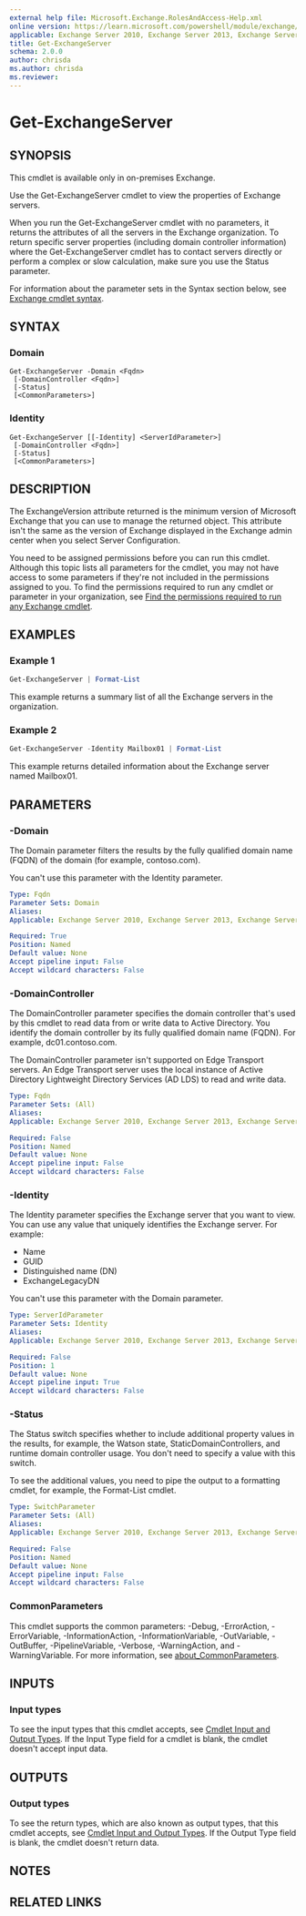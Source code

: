 ```yaml
---
external help file: Microsoft.Exchange.RolesAndAccess-Help.xml
online version: https://learn.microsoft.com/powershell/module/exchange/get-exchangeserver
applicable: Exchange Server 2010, Exchange Server 2013, Exchange Server 2016, Exchange Server 2019
title: Get-ExchangeServer
schema: 2.0.0
author: chrisda
ms.author: chrisda
ms.reviewer:
---
```


# Get-ExchangeServer

## SYNOPSIS
This cmdlet is available only in on-premises Exchange.

Use the Get-ExchangeServer cmdlet to view the properties of Exchange servers.

When you run the Get-ExchangeServer cmdlet with no parameters, it returns the attributes of all the servers in the Exchange organization. To return specific server properties (including domain controller information) where the Get-ExchangeServer cmdlet has to contact servers directly or perform a complex or slow calculation, make sure you use the Status parameter.

For information about the parameter sets in the Syntax section below, see [Exchange cmdlet syntax](https://learn.microsoft.com/powershell/exchange/exchange-cmdlet-syntax).

## SYNTAX

### Domain
```
Get-ExchangeServer -Domain <Fqdn>
 [-DomainController <Fqdn>]
 [-Status]
 [<CommonParameters>]
```

### Identity
```
Get-ExchangeServer [[-Identity] <ServerIdParameter>]
 [-DomainController <Fqdn>]
 [-Status]
 [<CommonParameters>]
```

## DESCRIPTION
The ExchangeVersion attribute returned is the minimum version of Microsoft Exchange that you can use to manage the returned object. This attribute isn't the same as the version of Exchange displayed in the Exchange admin center when you select Server Configuration.

You need to be assigned permissions before you can run this cmdlet. Although this topic lists all parameters for the cmdlet, you may not have access to some parameters if they're not included in the permissions assigned to you. To find the permissions required to run any cmdlet or parameter in your organization, see [Find the permissions required to run any Exchange cmdlet](https://learn.microsoft.com/powershell/exchange/find-exchange-cmdlet-permissions).

## EXAMPLES

### Example 1
```powershell
Get-ExchangeServer | Format-List
```

This example returns a summary list of all the Exchange servers in the organization.

### Example 2
```powershell
Get-ExchangeServer -Identity Mailbox01 | Format-List
```

This example returns detailed information about the Exchange server named Mailbox01.

## PARAMETERS

### -Domain
The Domain parameter filters the results by the fully qualified domain name (FQDN) of the domain (for example, contoso.com).

You can't use this parameter with the Identity parameter.

```yaml
Type: Fqdn
Parameter Sets: Domain
Aliases:
Applicable: Exchange Server 2010, Exchange Server 2013, Exchange Server 2016, Exchange Server 2019

Required: True
Position: Named
Default value: None
Accept pipeline input: False
Accept wildcard characters: False
```

### -DomainController
The DomainController parameter specifies the domain controller that's used by this cmdlet to read data from or write data to Active Directory. You identify the domain controller by its fully qualified domain name (FQDN). For example, dc01.contoso.com.

The DomainController parameter isn't supported on Edge Transport servers. An Edge Transport server uses the local instance of Active Directory Lightweight Directory Services (AD LDS) to read and write data.

```yaml
Type: Fqdn
Parameter Sets: (All)
Aliases:
Applicable: Exchange Server 2010, Exchange Server 2013, Exchange Server 2016, Exchange Server 2019

Required: False
Position: Named
Default value: None
Accept pipeline input: False
Accept wildcard characters: False
```

### -Identity
The Identity parameter specifies the Exchange server that you want to view. You can use any value that uniquely identifies the Exchange server. For example:

- Name
- GUID
- Distinguished name (DN)
- ExchangeLegacyDN

You can't use this parameter with the Domain parameter.

```yaml
Type: ServerIdParameter
Parameter Sets: Identity
Aliases:
Applicable: Exchange Server 2010, Exchange Server 2013, Exchange Server 2016, Exchange Server 2019

Required: False
Position: 1
Default value: None
Accept pipeline input: True
Accept wildcard characters: False
```

### -Status
The Status switch specifies whether to include additional property values in the results, for example, the Watson state, StaticDomainControllers, and runtime domain controller usage. You don't need to specify a value with this switch.

To see the additional values, you need to pipe the output to a formatting cmdlet, for example, the Format-List cmdlet.

```yaml
Type: SwitchParameter
Parameter Sets: (All)
Aliases:
Applicable: Exchange Server 2010, Exchange Server 2013, Exchange Server 2016, Exchange Server 2019

Required: False
Position: Named
Default value: None
Accept pipeline input: False
Accept wildcard characters: False
```

### CommonParameters
This cmdlet supports the common parameters: -Debug, -ErrorAction, -ErrorVariable, -InformationAction, -InformationVariable, -OutVariable, -OutBuffer, -PipelineVariable, -Verbose, -WarningAction, and -WarningVariable. For more information, see [about_CommonParameters](https://go.microsoft.com/fwlink/p/?LinkID=113216).

## INPUTS

### Input types
To see the input types that this cmdlet accepts, see [Cmdlet Input and Output Types](https://go.microsoft.com/fwlink/p/?LinkId=616387). If the Input Type field for a cmdlet is blank, the cmdlet doesn't accept input data.

## OUTPUTS

### Output types
To see the return types, which are also known as output types, that this cmdlet accepts, see [Cmdlet Input and Output Types](https://go.microsoft.com/fwlink/p/?LinkId=616387). If the Output Type field is blank, the cmdlet doesn't return data.

## NOTES

## RELATED LINKS
